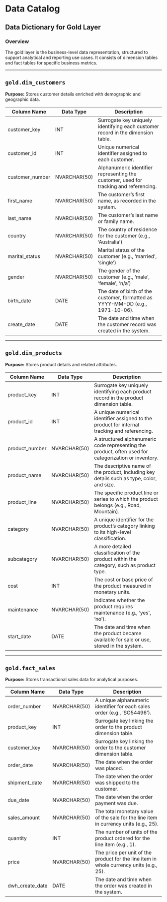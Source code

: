 # Data Catalog

## Data Dictionary for Gold Layer

### Overview
The gold layer is the business-level data representation, structured to support analytical and reporting use cases. It consists of dimension tables and fact tables for specific business metrics.

---

## `gold.dim_customers`

**Purpose:** Stores customer details enriched with demographic and geographic data.

| Column Name     | Data Type     | Description                                                                 |
|-----------------|---------------|-----------------------------------------------------------------------------|
| customer_key    | INT           | Surrogate key uniquely identifying each customer record in the dimension table. |
| customer_id     | INT           | Unique numerical identifier assigned to each customer.                      |
| customer_number | NVARCHAR(50)  | Alphanumeric identifier representing the customer, used for tracking and referencing. |
| first_name      | NVARCHAR(50)  | The customer’s first name, as recorded in the system.                       |
| last_name       | NVARCHAR(50)  | The customer’s last name or family name.                                   |
| country         | NVARCHAR(50)  | The country of residence for the customer (e.g., ‘Australia’)              |
| marital_status  | NVARCHAR(50)  | Marital status of the customer (e.g., ‘married’, ‘single’)                 |
| gender          | NVARCHAR(50)  | The gender of the customer (e.g., ‘male’, ‘female’, ‘n/a’)                 |
| birth_date      | DATE          | The date of birth of the customer, formatted as YYYY-MM-DD (e.g., 1971-10-06). |
| create_date     | DATE          | The date and time when the customer record was created in the system.      |

---

## `gold.dim_products`

**Purpose:** Stores product details and related attributes.

| Column Name     | Data Type     | Description                                                                 |
|-----------------|---------------|-----------------------------------------------------------------------------|
| product_key     | INT           | Surrogate key uniquely identifying each product record in the product dimension table. |
| product_id      | INT           | A unique numerical identifier assigned to the product for internal tracking and referencing. |
| product_number  | NVARCHAR(50)  | A structured alphanumeric code representing the product, often used for categorization or inventory. |
| product_name    | NVARCHAR(50)  | The descriptive name of the product, including key details such as type, color, and size. |
| product_line    | NVARCHAR(50)  | The specific product line or series to which the product belongs (e.g., Road, Mountain). |
| category        | NVARCHAR(50)  | A unique identifier for the product’s category linking to its high-level classification. |
| subcategory     | NVARCHAR(50)  | A more detailed classification of the product within the category, such as product type. |
| cost            | INT           | The cost or base price of the product measured in monetary units.          |
| maintenance     | NVARCHAR(50)  | Indicates whether the product requires maintenance (e.g., ‘yes’, ‘no’).    |
| start_date      | DATE          | The date and time when the product became available for sale or use, stored in the system. |

---

## `gold.fact_sales`

**Purpose:** Stores transactional sales data for analytical purposes.

| Column Name     | Data Type     | Description                                                                 |
|-----------------|---------------|-----------------------------------------------------------------------------|
| order_number    | NVARCHAR(50)  | A unique alphanumeric identifier for each sales order (e.g., ‘SO54496’).   |
| product_key     | INT           | Surrogate key linking the order to the product dimension table.            |
| customer_key    | NVARCHAR(50)  | Surrogate key linking the order to the customer dimension table.           |
| order_date      | NVARCHAR(50)  | The date when the order was placed.                                        |
| shipment_date   | NVARCHAR(50)  | The date when the order was shipped to the customer.                       |
| due_date        | NVARCHAR(50)  | The date when the order payment was due.                                   |
| sales_amount    | NVARCHAR(50)  | The total monetary value of the sale for the line item in currency units (e.g., 25). |
| quantity        | INT           | The number of units of the product ordered for the line item (e.g., 1).    |
| price           | NVARCHAR(50)  | The price per unit of the product for the line item in whole currency units (e.g., 25). |
| dwh_create_date | DATE          | The date and time when the order was created in the system.                |

